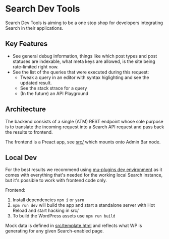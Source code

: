 # Search Dev Tools

Search Dev Tools is aiming to be a one stop shop for developers integrating Search in their applications.


## Key Features

- See general debug information, things like which post types and post statuses are indexable, what meta keys are allowed, is the site being rate-limited right now.
- See the list of the queries that were executed during this request:
	* Tweak a query in an editor with syntax higlighting and see the updated result.
	* See the stack strace for a query
	* (In the future) an API Playground

## Architecture

The backend consists of a single (ATM) REST endpoint whose sole purpose is to translate the incoming request into a Search API request and pass back the results to frontend.

The frontend is a Preact app, see [src/](src/) which mounts onto Admin Bar node.

## Local Dev

For the best results we recommend using [mu-plugins dev environment](https://github.com/Automattic/vip-go-mu-dev) as it comes with everything that's needed for the working local Search instance, but it's possible to work with frontend code only.

Frontend:
1. Install dependencies `npm i` or `yarn`
1. `npm run dev` will build the app and start a standalone server with Hot Reload and start hacking in src/
1. To build the WordPress assets use `npm run build`

Mock data is defined in [src/template.html](src/template.html) and reflects what WP is generating for any given Search-enabled page.

